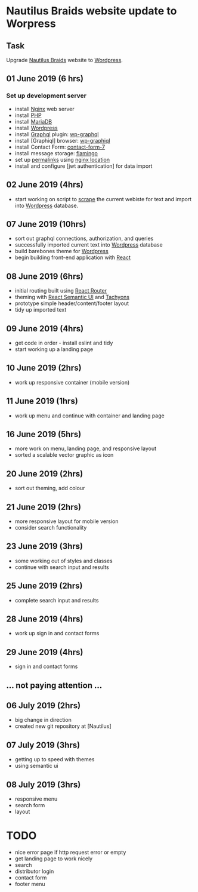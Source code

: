 # Nautilus Braids website update to Worpress

## Task

Upgrade [Nautilus Braids] website to [Wordpress].

## 01 June 2019 (6 hrs)

### Set up development server

* install [Nginx] web server
* install [PHP]
* install [MariaDB]
* install [Wordpress]
* install [Graphql] plugin: [wp-graphql]
* install [Graphiql] browser: [wp-graphiql]
* install Contact Form: [contact-form-7]
* install message storage: [flamingo]
* set up [permalinks] using [nginx location]
* install and configure [jwt authentication] for data import

## 02 June 2019 (4hrs)

* start working on script to [scrape] the current webiste for text and import
  into [Wordpress] database.

## 07 June 2019 (10hrs)

* sort out graphql connections, authorization, and queries
* successfully imported current text into [Wordpress] database
* build barebones theme for [Wordpress]
* begin building front-end application with [React]

## 08 June 2019 (6hrs)

* initial routing built using [React Router]
* theming with [React Semantic UI] and [Tachyons]
* prototype simple header/content/footer layout
* tidy up imported text

## 09 June 2019 (4hrs)

* get code in order - install eslint and tidy
* start working up a landing page

## 10 June 2019 (2hrs)

* work up responsive container (mobile version)

## 11 June 2019 (1hrs)

* work up menu and continue with container and landing page

## 16 June 2019 (5hrs)

* more work on menu, landing page, and responsive layout
* sorted a scalable vector graphic as icon

## 20 June 2019 (2hrs)

* sort out theming, add colour

## 21 June 2019 (2hrs)

* more responsive layout for mobile version
* consider search functionality

## 23 June 2019 (3hrs)

* some working out of styles and classes
* continue with search input and results

## 25 June 2019 (2hrs)

* complete search input and results

## 28 June 2019 (4hrs)

* work up sign in and contact forms

## 29 June 2019 (4hrs)

* sign in and contact forms

## ... not paying attention ...

## 06 July 2019 (2hrs)

* big change in direction
* created new git repository at [Nautilus]

## 07 July 2019 (3hrs)

* getting up to speed with themes
* using semantic ui

## 08 July 2019 (3hrs)

* responsive menu
* search form
* layout

# TODO

* nice error page if http request error or empty
* get landing page to work nicely
* search
* distributor login
* contact form
* footer menu

[Nautilus Braids]: https://nautilusbraids.co.nz
[Wordpress]: https://wordpress.org
[Nginx]: https://nginx.org
[PHP]: https://php.net
[MariaDB]: https://mariadb.org
[MySQL]: https://mysql.com
[Graphql]: https://graphql.org
[wp-graphql]: https://github.com/wp-graphql/wp-graphql
[wp-graphiql]: https://github.com/wp-graphql/wp-graphiql
[permalinks]: https://wordpress.org/support/aricale/using-permalinks
[nginx location]: https://nginxlibrary.com/wordpress-permalinks
[scrape]: https://en.wikipedia.org/wiki/Web_scraping
[jwt authenticaition]: https://github.com/wp-graphql/wp-graphql-jwt-authentication
[React]: https://reactjs.org
[React Router]: https://reacttraining.com/react-router/
[React Semantic UI]: https://react.semantic-ui.com
[Tachyons]: https://tachyons.io/
[contact-form-7]: https://contactform7.com/
[flamingo]: https://contactform7.com/save-submitted-messages-with-flamingo/
